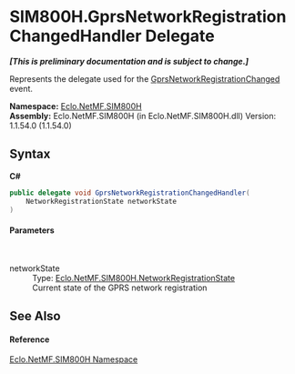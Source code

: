 # SIM800H.GprsNetworkRegistrationChangedHandler Delegate
 _**\[This is preliminary documentation and is subject to change.\]**_

Represents the delegate used for the <a href="E_Eclo_NetMF_SIM800H_SIM800H_GprsNetworkRegistrationChanged">GprsNetworkRegistrationChanged</a> event.

**Namespace:**&nbsp;<a href="N_Eclo_NetMF_SIM800H">Eclo.NetMF.SIM800H</a><br />**Assembly:**&nbsp;Eclo.NetMF.SIM800H (in Eclo.NetMF.SIM800H.dll) Version: 1.1.54.0 (1.1.54.0)

## Syntax

**C#**<br />
``` C#
public delegate void GprsNetworkRegistrationChangedHandler(
	NetworkRegistrationState networkState
)
```


#### Parameters
&nbsp;<dl><dt>networkState</dt><dd>Type: <a href="T_Eclo_NetMF_SIM800H_NetworkRegistrationState">Eclo.NetMF.SIM800H.NetworkRegistrationState</a><br />Current state of the GPRS network registration</dd></dl>

## See Also


#### Reference
<a href="N_Eclo_NetMF_SIM800H">Eclo.NetMF.SIM800H Namespace</a><br />